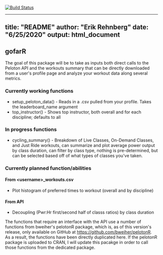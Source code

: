 [![Build Status](https://travis-ci.com/erehnberg/gofarR.svg?branch=master)](https://travis-ci.com/erehnberg/gofarR)

---
title: "README"
author: "Erik Rehnberg"
date: "6/25/2020"
output: html_document
---

## gofarR

The goal of this package will be to take as inputs both direct calls to the Peloton API and the workouts summary that can be directly downloaded from a user's profile page and analyze your workout data along several metrics.

### Currently working functions
* setup_peloton_data() - Reads in a .csv pulled from your profile. Takes the leaderboard_name argument
* top_instructor() -  Shows top instructor, both overall and for each discipline; defaults to all

### In progress functions
* cycling_summary() -  Breakdown of Live Classes, On-Demand Classes, and Just Ride workouts, can summarize and plot average power output by class duration, can filter by class type, nothing is pre-determined, but can be selected based off of what types of classes you've taken. 

### Currently planned function/abilities
#### From \<username>_workouts.csv
* Plot histogram of preferred times to workout (overall and by discipline)

#### From API
* Decoupling (Pwr:Hr first/second half of classs ratios) by class duration


The functions that require an interface with the API use a number of functions from bweiher's pelotonR package, which is, as of this version's release, only available on GitHub at https://github.com/bweiher/pelotonR. As a result, the functions have been directly duplicated here. If the pelotonR package is uploaded to CRAN, I will update this pacakge in order to call those functions from the dedicated package.
